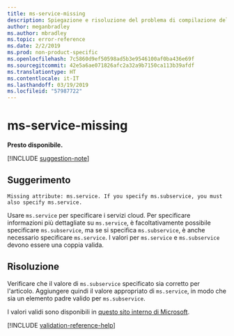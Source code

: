 ```yaml
---
title: ms-service-missing
description: Spiegazione e risoluzione del problema di compilazione della documentazione ms-service-missing
author: meganbradley
ms.author: mbradley
ms.topic: error-reference
ms.date: 2/2/2019
ms.prod: non-product-specific
ms.openlocfilehash: 7c5860d9ef50598ad5b3e9546100af0ba436e69f
ms.sourcegitcommit: 42e5a6ae071826afc2a32a9b7150ca113b39afdf
ms.translationtype: HT
ms.contentlocale: it-IT
ms.lasthandoff: 03/19/2019
ms.locfileid: "57987722"
---
```

# <a name="ms-service-missing"></a>ms-service-missing

**Presto disponibile.**

[!INCLUDE [suggestion-note](includes/suggestion-note.md)]

## <a name="suggestion"></a>Suggerimento

`Missing attribute: ms.service. If you specify ms.subservice, you must also specify ms.service.`

Usare `ms.service` per specificare i servizi cloud. Per specificare informazioni più dettagliate su `ms.service`, è facoltativamente possibile specificare `ms.subservice`, ma se si specifica `ms.subservice`, è anche necessario specificare `ms.service`. I valori per `ms.service` e `ms.subservice` devono essere una coppia valida.

## <a name="resolution"></a>Risoluzione

Verificare che il valore di `ms.subservice` specificato sia corretto per l'articolo. Aggiungere quindi il valore appropriato di `ms.service`, in modo che sia un elemento padre valido per `ms.subservice`.

I valori validi sono disponibili in [questo sito interno di Microsoft](https://docsmetadatatool.azurewebsites.net/allowlists).

<!--make sure to add this file to your includes folder and verify the path-->
[!INCLUDE [validation-reference-help](includes/validation-reference-help.md)]

